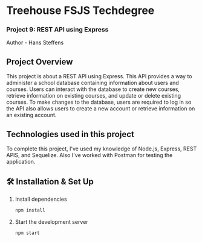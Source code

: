 # Treehouse FSJS Techdegree
### Project 9: REST API using Express
Author - Hans Steffens

## Project Overview
This project is about a REST API using Express. This API provides a way to administer a school database containing information about users and courses. Users can interact with the database to create new courses, retrieve information on existing courses, and update or delete existing courses. To make changes to the database, users are required to log in so the API also allows users to create a new account or retrieve information on an existing account.

## Technologies used in this project
To complete this project, I've used my knowledge of Node.js, Express, REST APIS, and Sequelize. Also I've worked with Postman for testing the application. 

## 🛠 Installation & Set Up

1. Install dependencies

   ```sh
   npm install
   ```

2. Start the development server

   ```sh
   npm start